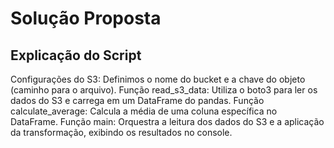 # Solução Proposta

## Explicação do Script

Configurações do S3: Definimos o nome do bucket e a chave do objeto (caminho para o arquivo).
Função read_s3_data: Utiliza o boto3 para ler os dados do S3 e carrega em um DataFrame do pandas.
Função calculate_average: Calcula a média de uma coluna específica no DataFrame.
Função main: Orquestra a leitura dos dados do S3 e a aplicação da transformação, exibindo os resultados no console.
